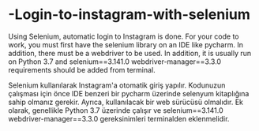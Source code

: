 # -Login-to-instagram-with-selenium

Using Selenium, automatic login to Instagram is done.
For your code to work, you must first have the selenium library on an IDE like pycharm.
In addition, there must be a webdriver to be used.
In addition, it is usually run on Python 3.7 and selenium==3.141.0 webdriver-manager==3.3.0 requirements should be added from terminal.



Selenium kullanılarak Instagram'a otomatik giriş yapılır.
Kodunuzun çalışması için önce IDE benzeri bir pycharm üzerinde selenyum kitaplığına sahip olmanız gerekir.
Ayrıca, kullanılacak bir web sürücüsü olmalıdır.
Ek olarak, genellikle Python 3.7 üzerinde çalışır ve selenium==3.141.0 webdriver-manager==3.3.0 gereksinimleri terminalden eklenmelidir.
